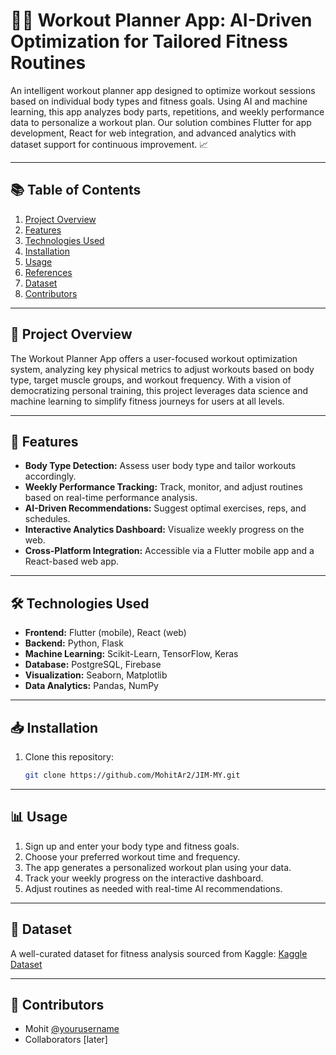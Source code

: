 # 🏋️‍♂️ Workout Planner App: AI-Driven Optimization for Tailored Fitness Routines

An intelligent workout planner app designed to optimize workout sessions based on individual body types and fitness goals. Using AI and machine learning, this app analyzes body parts, repetitions, and weekly performance data to personalize a workout plan. Our solution combines Flutter for app development, React for web integration, and advanced analytics with dataset support for continuous improvement. 📈

---

## 📚 Table of Contents
1. [Project Overview](#project-overview)
2. [Features](#features)
3. [Technologies Used](#technologies-used)
4. [Installation](#installation)
5. [Usage](#usage)
6. [References](#references)
7. [Dataset](#dataset)
8. [Contributors](#contributors)

---

## 🚀 Project Overview

The Workout Planner App offers a user-focused workout optimization system, analyzing key physical metrics to adjust workouts based on body type, target muscle groups, and workout frequency. With a vision of democratizing personal training, this project leverages data science and machine learning to simplify fitness journeys for users at all levels.

---

## 🌟 Features

- **Body Type Detection:** Assess user body type and tailor workouts accordingly.
- **Weekly Performance Tracking:** Track, monitor, and adjust routines based on real-time performance analysis.
- **AI-Driven Recommendations:** Suggest optimal exercises, reps, and schedules.
- **Interactive Analytics Dashboard:** Visualize weekly progress on the web.
- **Cross-Platform Integration:** Accessible via a Flutter mobile app and a React-based web app.

---

## 🛠️ Technologies Used

- **Frontend:** Flutter (mobile), React (web)
- **Backend:** Python, Flask
- **Machine Learning:** Scikit-Learn, TensorFlow, Keras
- **Database:** PostgreSQL, Firebase
- **Visualization:** Seaborn, Matplotlib
- **Data Analytics:** Pandas, NumPy

---

## 📥 Installation

1. Clone this repository: 
    ```bash
    git clone https://github.com/MohitAr2/JIM-MY.git
    ```
---

## 📊 Usage

1. Sign up and enter your body type and fitness goals.
2. Choose your preferred workout time and frequency.
3. The app generates a personalized workout plan using your data.
4. Track your weekly progress on the interactive dashboard.
5. Adjust routines as needed with real-time AI recommendations.

---

## 📂 Dataset

A well-curated dataset for fitness analysis sourced from Kaggle: [Kaggle Dataset]([https://www.kaggle.com/](https://www.kaggle.com/datasets/rishitmurarka/gym-exercises-dataset))

---

## 👥 Contributors

- Mohit [@yourusername](https://github.com/MohitAr2)
- Collaborators [later]

